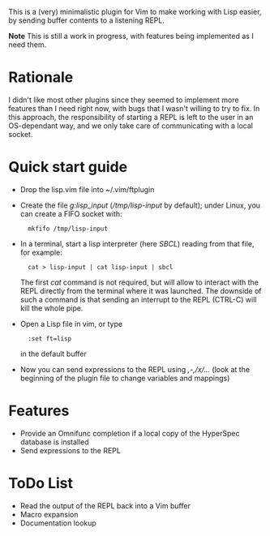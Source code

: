 This is a (very) minimalistic plugin for Vim to make working with Lisp
easier, by sending buffer contents to a listening REPL.

**Note** This is still a work in progress, with features being
implemented as I need them.

Rationale
=========
I didn't like most other plugins since they seemed to implement more
features than I need right now, with bugs that I wasn't willing to try to
fix. In this approach, the responsibility of starting a REPL is left to
the user in an OS-dependant way, and we only take care of communicating
with a local socket.

Quick start guide
=================
- Drop the lisp.vim file into ~/.vim/ftplugin
 
- Create the file *g:lisp_input* (*/tmp/lisp-input* by default); under
  Linux, you can create a FIFO socket with:

        mkfifo /tmp/lisp-input

- In a terminal, start a lisp interpreter (here *SBCL*) reading from
  that file, for example:
  
        cat > lisp-input | cat lisp-input | sbcl

  The first *cat* command is not required, but will allow to interact
  with the REPL directly from the terminal where it was launched. The
  downside of such a command is that sending an interrupt to the REPL
  (CTRL-C) will kill the whole pipe.

- Open a Lisp file in vim, or type

        :set ft=lisp

  in the default buffer

- Now you can send expressions to the REPL using *,-,/x/...* (look at
  the beginning of the plugin file to change variables and mappings)

Features
========
- Provide an Omnifunc completion if a local copy of the HyperSpec
  database is installed
- Send expressions to the REPL

ToDo List
=========
- Read the output of the REPL back into a Vim buffer
- Macro expansion
- Documentation lookup
